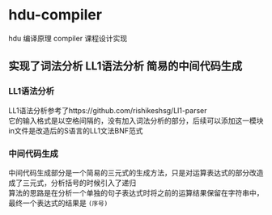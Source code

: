 # hdu-compiler
hdu 编译原理 compiler 课程设计实现
## 实现了词法分析 LL1语法分析 简易的中间代码生成

### LL1语法分析
LL1语法分析参考了https://github.com/rishikeshsg/Ll1-parser  
它的输入格式是以空格间隔的，没有加入词法分析的部分，后续可以添加这一模块  
in文件是改造后的S语言的LL1文法BNF范式

### 中间代码生成
中间代码生成部分是一个简易的三元式的生成方法，只是对运算表达式的部分改造成了三元式，分析括号的时候引入了递归  
算法的思路是在分析一个单独的句子表达式时将之前的运算结果保留在字符串中，最终一个表达式的结果是 `(序号)`
